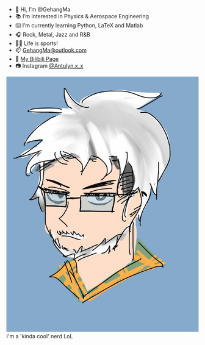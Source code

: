 - 👋 Hi, I’m @GehangMa
- 📚 I’m interested in Physics & Aerospace Engineering
- ⌨️ I’m currently learning Python, LaTeX and Matlab
- 🎧 Rock, Metal, Jazz and R&B
- 🏃🏻 Life is sports!
- 📫 GehangMa@outlook.com
- 🎥 [My Bilibili Page](https://space.bilibili.com/317734902/)
- 📷 Instagram [@Antulyn.x_x](https://www.instagram.com/p/CxSituKMEVV/)

![Pics/89DE3C47-0FE7-4B17-9A2B-FDE41F6AEAF2.jpeg](https://github.com/GehangMa/GehangMa.github.io/blob/main/Pics/89DE3C47-0FE7-4B17-9A2B-FDE41F6AEAF2.jpeg)
I'm a 'kinda cool' nerd LoL

<!---
GehangMa/GehangMa is a ✨ special ✨ repository because its `README.md` (this file) appears on your GitHub profile.
You can click the Preview link to take a look at your changes.
--->

